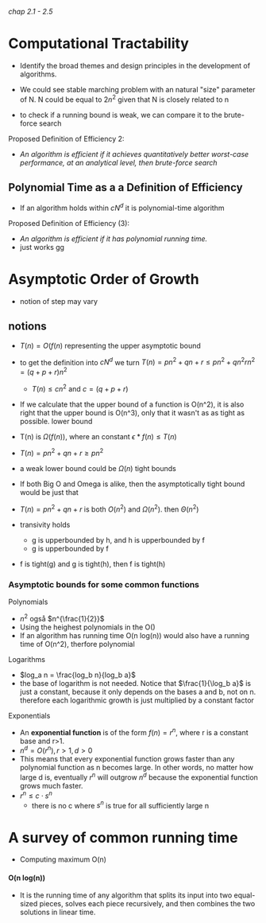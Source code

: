 *chap 2.1 - 2.5*


# Computational Tractability
- Identify the broad themes and design principles in the development of algorithms. 
- We could see stable marching problem with an natural "size" parameter of N. N could be equal to $2n^2$ given that N is closely related to n

- to check if a running bound is weak, we can compare it to the brute-force search

Proposed Definition of Efficiency 2:
- *An algorithm is efficient if it achieves quantitatively better worst-case performance, at an analytical level, then brute-force search*

## Polynomial Time as a a Definition of Efficiency
- If an algorithm holds within $cN^d$ it is polynomial-time algorithm

Proposed Definition of Efficiency (3): 
- *An algorithm is efficient if it has polynomial running time.*
- just works gg
# Asymptotic Order of Growth
- notion of step may vary

## notions

- $T(n) = O(f (n)$   representing the upper asymptotic bound
- to get the definition into $cN^d$ we turn $T(n) = pn^2 + qn + r \leq pn^2 +qn^2 rn^2 = (q + p +r)n^2$ 
	- $T(n) \leq cn^2$ and $c = (q + p +r)$ 
- If we calculate that the upper bound of a function is O(n^2), it is also right that the upper bound is O(n^3), only that it wasn't as as tight as possible.
lower bound
- T(n) is $\Omega(f(n))$,  where an  constant $\epsilon * f(n) \leq T(n)$
- $T(n) = pn^2 + qn + r \geq pn^2$ 
- a weak lower bound could be $\Omega(n)$
tight bounds
- If both Big O and Omega is alike, then the asymptotically tight bound would be just that
- $T(n) = pn^2 + qn + r$ is both $O(n^2)$ and $\Omega(n^2).$ then $\Theta(n^2)$

- transivity holds
	- g is upperbounded by h, and h is upperbounded by f
	- g is upperbounded by f

- f is tight(g) and g is tight(h), then f is tight(h)

### Asymptotic bounds for some common functions

Polynomials
- $n^2$    også $n^{\frac{1}{2}}$ 
- Using the heighest polynomials in the O()
- If an algorithm has running time O(n log(n)) would also have a running time of O(n^2), therfore polynomial

Logarithms
- $log_a n = \frac{log_b n}{log_b a}$
- the base of logarithm is not needed. Notice that $\frac{1}{\log_b a}$ is just a constant, because it only depends on the bases a and b, not on n. therefore each logarithmic growth is just multiplied by a constant factor

Exponentials
- An **exponential function** is of the form $f(n) = r^n$, where r is a constant base and r>1.
- $n^d = O(r^n), r>1,  d>0$ 
- This means that every exponential function grows faster than any polynomial function as n becomes large. In other words, no matter how large d is, eventually $r^n$ will outgrow $n^d$ because the exponential function grows much faster.
- $r^n≤c⋅s^n$
	- there is no c where $s^n$ is true for all sufficiently large n

# A survey of common running time
- Computing maximum O(n)


#### O(n log(n))
- It is the running time of any algorithm that splits its input into two equal-sized pieces, solves each piece recursively, and then combines the two solutions in linear time.